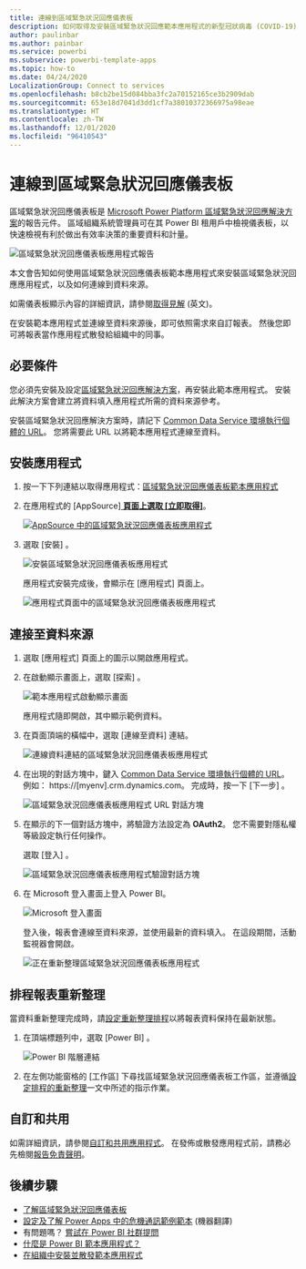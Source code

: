 ```yaml
---
title: 連線到區域緊急狀況回應儀表板
description: 如何取得及安裝區域緊急狀況回應範本應用程式的新型冠狀病毒 (COVID-19) 決策支援儀表板，以及如何連線至資料
author: paulinbar
ms.author: painbar
ms.service: powerbi
ms.subservice: powerbi-template-apps
ms.topic: how-to
ms.date: 04/24/2020
LocalizationGroup: Connect to services
ms.openlocfilehash: b8cb2be15d084bba3fc2a70152165ce3b2909dab
ms.sourcegitcommit: 653e18d7041d3dd1cf7a38010372366975a98eae
ms.translationtype: HT
ms.contentlocale: zh-TW
ms.lasthandoff: 12/01/2020
ms.locfileid: "96410543"
---
```

# <a name="connect-to-the-regional-emergency-response-dashboard"></a>連線到區域緊急狀況回應儀表板
區域緊急狀況回應儀表板是 [Microsoft Power Platform 區域緊急狀況回應解決方案](/powerapps/sample-apps/regional-emergency-response/overview)的報告元件。 區域組織系統管理員可在其 Power BI 租用戶中檢視儀表板，以快速檢視有利於做出有效率決策的重要資料和計量。

![區域緊急狀況回應儀表板應用程式報告](media/service-connect-to-regional-emergency-response/service-regional-emergency-response-app-report.png)

本文會告知如何使用區域緊急狀況回應儀表板範本應用程式來安裝區域緊急狀況回應應用程式，以及如何連線到資料來源。

如需儀表板顯示內容的詳細資訊，請參閱[取得見解](/powerapps/sample-apps/regional-emergency-response/portals-admin-reporting#get-insights) (英文)。

在安裝範本應用程式並連線至資料來源後，即可依照需求來自訂報表。 然後您即可將報表當作應用程式散發給組織中的同事。

## <a name="prerequisites"></a>必要條件

您必須先安裝及設定[區域緊急狀況回應解決方案](/powerapps/sample-apps/regional-emergency-response/deploy)，再安裝此範本應用程式。 安裝此解決方案會建立將資料填入應用程式所需的資料來源參考。

安裝區域緊急狀況回應解決方案時，請記下 [Common Data Service 環境執行個體的 URL](/powerapps/sample-apps/regional-emergency-response/deploy#step-5-configure-and-publish-power-bi-dashboard)。 您將需要此 URL 以將範本應用程式連線至資料。

## <a name="install-the-app"></a>安裝應用程式

1. 按一下下列連結以取得應用程式：[區域緊急狀況回應儀表板範本應用程式](https://appsource.microsoft.com/product/power-bi/powerapps_cxo.regional_response)

1. 在應用程式的 [AppSource][ **頁面上選取 [立即取得]**](https://appsource.microsoft.com/product/power-bi/powerapps_cxo.regional_response)。

    [![AppSource 中的區域緊急狀況回應儀表板應用程式](media/service-connect-to-regional-emergency-response/service-regional-emergency-response-app-appsource-get-it-now.png)](https://appsource.microsoft.com/product/power-bi/powerapps_cxo.regional_response)

1. 選取 [安裝]  。 

    ![安裝區域緊急狀況回應儀表板應用程式](media/service-connect-to-regional-emergency-response/service-regional-emergency-response-select-install.png)

    應用程式安裝完成後，會顯示在 [應用程式] 頁面上。

   ![應用程式頁面中的區域緊急狀況回應儀表板應用程式](media/service-connect-to-regional-emergency-response/service-regional-emergency-response-app-apps-page-icon.png)

## <a name="connect-to-data-sources"></a>連接至資料來源

1. 選取 [應用程式] 頁面上的圖示以開啟應用程式。

1. 在啟動顯示畫面上，選取 [探索]  。

   ![範本應用程式啟動顯示畫面](media/service-connect-to-regional-emergency-response/service-regional-emergency-response-app-splash-screen.png)

   應用程式隨即開啟，其中顯示範例資料。

1. 在頁面頂端的橫幅中，選取 [連線至資料]  連結。

   ![連線資料連結的區域緊急狀況回應儀表板應用程式](media/service-connect-to-regional-emergency-response/service-regional-emergency-response-app-connect-data.png)

1. 在出現的對話方塊中，鍵入 [Common Data Service 環境執行個體的 URL](/powerapps/sample-apps/emergency-response/deploy-configure#publish-the-power-bi-dashboard)。 例如： https://[myenv].crm.dynamics.com。 完成時，按一下 [下一步]  。

   ![區域緊急狀況回應儀表板應用程式 URL 對話方塊](media/service-connect-to-regional-emergency-response/service-regional-emergency-response-app-url-dialog.png)

1. 在顯示的下一個對話方塊中，將驗證方法設定為 **OAuth2**。 您不需要對隱私權等級設定執行任何操作。

   選取 [登入]  。

   ![區域緊急狀況回應儀表板應用程式驗證對話方塊](media/service-connect-to-regional-emergency-response/service-regional-emergency-response-app-authentication-dialog.png)

1. 在 Microsoft 登入畫面上登入 Power BI。

   ![Microsoft 登入畫面](media/service-connect-to-regional-emergency-response/service-regional-emergency-response-app-microsoft-login.png)

   登入後，報表會連線至資料來源，並使用最新的資料填入。 在這段期間，活動監視器會開啟。

   ![正在重新整理區域緊急狀況回應儀表板應用程式](media/service-connect-to-regional-emergency-response/service-regional-emergency-response-app-refresh-monitor.png)

## <a name="schedule-report-refresh"></a>排程報表重新整理

當資料重新整理完成時，請[設定重新整理排程](../connect-data/refresh-scheduled-refresh.md)以將報表資料保持在最新狀態。

1. 在頂端標題列中，選取 [Power BI]  。

   ![Power BI 階層連結](media/service-connect-to-regional-emergency-response/service-regional-emergency-response-app-powerbi-breadcrumb.png)

1. 在左側功能窗格的 [工作區]  下尋找區域緊急狀況回應儀表板工作區，並遵循[設定排程的重新整理](../connect-data/refresh-scheduled-refresh.md)一文中所述的指示作業。

## <a name="customize-and-share"></a>自訂和共用

如需詳細資訊，請參閱[自訂和共用應用程式](../connect-data/service-template-apps-install-distribute.md#customize-and-share-the-app)。 在發佈或散發應用程式前，請務必先檢閱[報告免責聲明](/powerapps/sample-apps/regional-emergency-response/overview#disclaimer)。

## <a name="next-steps"></a>後續步驟
* [了解區域緊急狀況回應儀表板](/powerapps/sample-apps/regional-emergency-response/portals-admin-reporting#get-insights)
* [設定及了解 Power Apps 中的危機通訊範例範本](/powerapps/maker/canvas-apps/sample-crisis-communication-app) (機器翻譯)
* 有問題嗎？ [嘗試在 Power BI 社群提問](https://community.powerbi.com/)
* [什麼是 Power BI 範本應用程式？](../connect-data/service-template-apps-overview.md)
* [在組織中安裝並散發範本應用程式](../connect-data/service-template-apps-install-distribute.md)